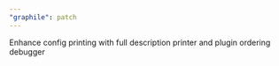 ```yaml
---
"graphile": patch
---
```


Enhance config printing with full description printer and plugin ordering
debugger
